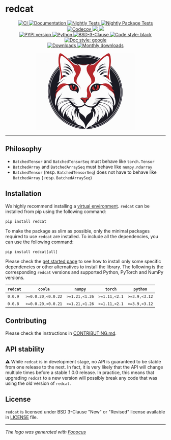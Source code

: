 # redcat

<p align="center">
    <a href="https://github.com/durandtibo/redcat/actions">
        <img alt="CI" src="https://github.com/durandtibo/redcat/workflows/CI/badge.svg">
    </a>
    <a href="https://durandtibo.github.io/redcat/">
        <img alt="Documentation" src="https://github.com/durandtibo/redcat/workflows/Documentation/badge.svg">
    </a>
    <a href="https://github.com/durandtibo/redcat/actions">
        <img alt="Nightly Tests" src="https://github.com/durandtibo/redcat/workflows/Nightly%20Tests/badge.svg">
    </a>
    <a href="https://github.com/durandtibo/redcat/actions">
        <img alt="Nightly Package Tests" src="https://github.com/durandtibo/redcat/workflows/Nightly%20Package%20Tests/badge.svg">
    </a>
    <br/>
    <a href="https://codecov.io/gh/durandtibo/redcat">
        <img alt="Codecov" src="https://codecov.io/gh/durandtibo/redcat/branch/main/graph/badge.svg">
    </a>
    <a href="https://codeclimate.com/github/durandtibo/redcat/maintainability">
        <img src="https://api.codeclimate.com/v1/badges/0987ab26fe4d52025085/maintainability" />
    </a>
    <a href="https://codeclimate.com/github/durandtibo/redcat/test_coverage">
        <img src="https://api.codeclimate.com/v1/badges/0987ab26fe4d52025085/test_coverage" />
    </a>
    <br/>
    <a href="https://pypi.org/project/redcat/">
        <img alt="PYPI version" src="https://img.shields.io/pypi/v/redcat">
    </a>
    <a href="https://pypi.org/project/redcat/">
        <img alt="Python" src="https://img.shields.io/pypi/pyversions/redcat.svg">
    </a>
    <a href="https://opensource.org/licenses/BSD-3-Clause">
        <img alt="BSD-3-Clause" src="https://img.shields.io/pypi/l/redcat">
    </a>
    <a href="https://github.com/psf/black">
        <img  alt="Code style: black" src="https://img.shields.io/badge/code%20style-black-000000.svg">
    </a>
    <a href="https://google.github.io/styleguide/pyguide.html#s3.8-comments-and-docstrings">
        <img  alt="Doc style: google" src="https://img.shields.io/badge/%20style-google-3666d6.svg">
    </a>
    <br/>
    <a href="https://pepy.tech/project/redcat">
        <img  alt="Downloads" src="https://static.pepy.tech/badge/redcat">
    </a>
    <a href="https://pepy.tech/project/redcat">
        <img  alt="Monthly downloads" src="https://static.pepy.tech/badge/redcat/month">
    </a>
    <br/>
</p>

<p align="center">
<img height="242" src="assets/redcat.png" alt="logo"/>
</p>



---

## Philosophy

- `BatchedTensor` and `BatchedTensorSeq` must behave like `torch.Tensor`
- `BatchedArray` and `BatchedArraySeq` must behave like `numpy.ndarray`
- `BatchedTensor` (resp. `BatchedTensorSeq`) does not have to behave like `BatchedArray` (
  resp. `BatchedArraySeq`)

## Installation

We highly recommend installing
a [virtual environment](https://packaging.python.org/guides/installing-using-pip-and-virtual-environments/).
`redcat` can be installed from pip using the following command:

```shell
pip install redcat
```

To make the package as slim as possible, only the minimal packages required to use `redcat` are
installed.
To include all the dependencies, you can use the following command:

```shell
pip install redcat[all]
```

Please check the [get started page](https://durandtibo.github.io/redcat/get_started) to see how to
install only some specific dependencies or other alternatives to install the library.
The following is the corresponding `redcat` versions and supported Python, PyTorch and NumPy
versions.

| `redcat` | `coola`            | `numpy`        | `torch`       | `python`      |
|----------|--------------------|----------------|---------------|---------------|
| `0.0.9`  | `>=0.0.20,<0.0.22` | `>=1.21,<1.26` | `>=1.11,<2.1` | `>=3.9,<3.12` |
| `0.0.8`  | `>=0.0.20,<0.0.21` | `>=1.21,<1.26` | `>=1.11,<2.1` | `>=3.9,<3.12` |

## Contributing

Please check the instructions in [CONTRIBUTING.md](.github/CONTRIBUTING.md).

## API stability

:warning: While `redcat` is in development stage, no API is guaranteed to be stable from one
release to the next.
In fact, it is very likely that the API will change multiple times before a stable 1.0.0 release.
In practice, this means that upgrading `redcat` to a new version will possibly break any code that
was using the old version of `redcat`.

## License

`redcat` is licensed under BSD 3-Clause "New" or "Revised" license available in [LICENSE](LICENSE)
file.

---

*The logo was generated with [Fooocus](https://github.com/lllyasviel/Fooocus)*
